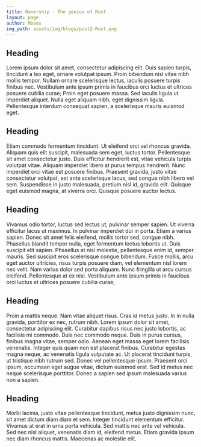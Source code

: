 ```yaml
---
title: Ownership - The genius of Rust
layout: page
author: Moses
img_path: assets/img/blogs/post2-Rust.png
---
```


## Heading

Lorem ipsum dolor sit amet, consectetur adipiscing elit. Duis sapien turpis, tincidunt a leo eget, ornare volutpat ipsum. Proin bibendum nisl vitae nibh mollis tempor. Nullam ornare scelerisque lectus, iaculis posuere turpis finibus nec. Vestibulum ante ipsum primis in faucibus orci luctus et ultrices posuere cubilia curae; Proin eget posuere massa. Sed iaculis ligula ut imperdiet aliquet. Nulla eget aliquam nibh, eget dignissim ligula. Pellentesque interdum consequat sapien, a scelerisque mauris euismod eget.

## Heading

Etiam commodo fermentum tincidunt. Ut eleifend orci vel rhoncus gravida. Aliquam quis elit suscipit, malesuada sem eget, luctus tortor. Pellentesque sit amet consectetur justo. Duis efficitur hendrerit est, vitae vehicula turpis volutpat vitae. Aliquam imperdiet libero at purus tempus hendrerit. Nunc imperdiet orci vitae est posuere finibus. Praesent gravida, justo vitae consectetur volutpat, est ante scelerisque lacus, sed congue nibh libero vel sem. Suspendisse in justo malesuada, pretium nisl id, gravida elit. Quisque eget euismod magna, at viverra orci. Quisque posuere auctor lectus.

## Heading

Vivamus odio tortor, luctus sed lectus ut, pulvinar semper sapien. Ut viverra efficitur lacus ut maximus. In pulvinar imperdiet dui in porta. Etiam a varius sapien. Donec sit amet felis eleifend, mollis tortor sed, congue nibh. Phasellus blandit tempor nulla, eget fermentum lectus lobortis ut. Duis suscipit elit sapien. Phasellus at nisi molestie, pellentesque enim id, semper mauris. Sed suscipit eros scelerisque congue bibendum. Fusce mollis, arcu eget auctor ultricies, risus turpis posuere diam, vel elementum nisl lorem nec velit. Nam varius dolor sed porta aliquam. Nunc fringilla ut arcu cursus eleifend. Pellentesque at ex nisi. Vestibulum ante ipsum primis in faucibus orci luctus et ultrices posuere cubilia curae;

## Heading

Proin a mattis neque. Nam vitae aliquet risus. Cras id metus justo. In in nulla gravida, porttitor ex nec, rutrum nibh. Lorem ipsum dolor sit amet, consectetur adipiscing elit. Curabitur dapibus risus nec justo lobortis, ac facilisis mi commodo. Duis nec commodo neque. Duis in purus cursus, finibus magna vitae, semper odio. Aenean eget massa eget lorem facilisis venenatis. Integer quis quam non est placerat finibus. Curabitur egestas magna neque, ac venenatis ligula vulputate ac. Ut placerat tincidunt turpis, ut tristique nibh rutrum sed. Donec vel pellentesque ipsum. Praesent orci ipsum, accumsan eget augue vitae, dictum euismod erat. Sed id metus nec neque scelerisque porttitor. Donec a sapien sed ipsum malesuada varius non a sapien.

## Heading

Morbi lacinia, justo vitae pellentesque tincidunt, metus justo dignissim nunc, sit amet dictum diam diam et sem. Integer tincidunt elementum efficitur. Vivamus at erat in urna porta vehicula. Sed mattis nec ante vel vehicula. Sed nec nisl aliquet, venenatis diam id, eleifend metus. Etiam gravida ipsum nec diam rhoncus mattis. Maecenas ac molestie elit.

